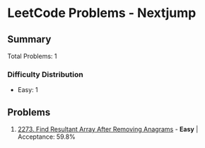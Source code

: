 # LeetCode Problems - Nextjump

## Summary
Total Problems: 1

### Difficulty Distribution

- Easy: 1

## Problems

1. [2273. Find Resultant Array After Removing Anagrams](https://leetcode.com/problems/find-resultant-array-after-removing-anagrams/) - **Easy** | Acceptance: 59.8%